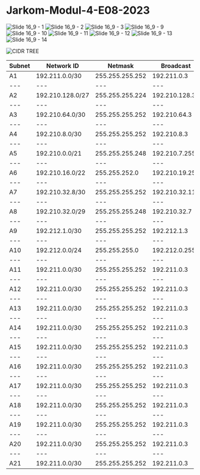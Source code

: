 # Jarkom-Modul-4-E08-2023

![Slide 16_9 - 1](https://github.com/tiostwn/Jarkom-Modul-4-E08-2023/assets/53292102/e3da187f-4193-458f-9ddf-e50a2b8943b7)
![Slide 16_9 - 2](https://github.com/tiostwn/Jarkom-Modul-4-E08-2023/assets/53292102/4e01c192-a1f3-4ea2-9910-d7adc6a84215)
![Slide 16_9 - 3](https://github.com/tiostwn/Jarkom-Modul-4-E08-2023/assets/53292102/9d8ceab3-7c62-4c6b-8c64-bfa9ec01869e)
![Slide 16_9 - 9](https://github.com/tiostwn/Jarkom-Modul-4-E08-2023/assets/53292102/065b1e05-0906-49b3-b934-f231f372e064)
![Slide 16_9 - 10](https://github.com/tiostwn/Jarkom-Modul-4-E08-2023/assets/53292102/533ea34c-e3e1-48ca-9eca-207ed525f8e6)
![Slide 16_9 - 11](https://github.com/tiostwn/Jarkom-Modul-4-E08-2023/assets/53292102/229780f7-fc71-4ff7-95ce-a03d6e8d9abb)
![Slide 16_9 - 12](https://github.com/tiostwn/Jarkom-Modul-4-E08-2023/assets/53292102/ddf26ed5-3733-4629-805f-90ab1b20e09d)
![Slide 16_9 - 13](https://github.com/tiostwn/Jarkom-Modul-4-E08-2023/assets/53292102/7083cc54-0af4-409f-be9b-8dbaea6ebfac)
![Slide 16_9 - 14](https://github.com/tiostwn/Jarkom-Modul-4-E08-2023/assets/53292102/c0aeb31c-2ffa-4647-9ec4-1de073fb0405)

![CIDR TREE](https://github.com/tiostwn/Jarkom-Modul-4-E08-2023/assets/53292102/7b3d0bf9-facc-4259-9b4f-c4033002be22)

Subnet | Network ID | Netmask | Broadcast
--- | --- | --- | --- 
A1 | 192.211.0.0/30 | 255.255.255.252 | 192.211.0.3 
--- | --- | --- | --- 
A2 | 192.210.128.0/27 | 255.255.255.224 | 192.210.128.32 
--- | --- | --- | --- 
A3 | 192.210.64.0/30 | 255.255.255.252 | 192.210.64.3 
--- | --- | --- | --- 
A4 | 192.210.8.0/30 | 255.255.255.252 | 192.210.8.3 
--- | --- | --- | --- 
A5 | 192.210.0.0/21 | 255.255.255.248 | 192.210.7.255 
--- | --- | --- | --- 
A6 | 192.210.16.0/22 | 255.255.252.0 | 192.210.19.255 
--- | --- | --- | --- 
A7 | 192.210.32.8/30 | 255.255.255.252 | 192.210.32.11 
--- | --- | --- | --- 
A8 | 192.210.32.0/29 | 255.255.255.248 | 192.210.32.7 
--- | --- | --- | --- 
A9 | 192.212.1.0/30 | 255.255.255.252 | 192.212.1.3 
--- | --- | --- | --- 
A10 | 192.212.0.0/24 | 255.255.255.0 | 192.212.0.255
--- | --- | --- | --- 
A11 | 192.211.0.0/30 | 255.255.255.252 | 192.211.0.3 
--- | --- | --- | --- 
A12 | 192.211.0.0/30 | 255.255.255.252 | 192.211.0.3 
--- | --- | --- | --- 
A13 | 192.211.0.0/30 | 255.255.255.252 | 192.211.0.3 
--- | --- | --- | --- 
A14 | 192.211.0.0/30 | 255.255.255.252 | 192.211.0.3 
--- | --- | --- | --- 
A15 | 192.211.0.0/30 | 255.255.255.252 | 192.211.0.3 
--- | --- | --- | --- 
A16 | 192.211.0.0/30 | 255.255.255.252 | 192.211.0.3 
--- | --- | --- | --- 
A17 | 192.211.0.0/30 | 255.255.255.252 | 192.211.0.3 
--- | --- | --- | --- 
A18 | 192.211.0.0/30 | 255.255.255.252 | 192.211.0.3 
--- | --- | --- | --- 
A19 | 192.211.0.0/30 | 255.255.255.252 | 192.211.0.3 
--- | --- | --- | --- 
A20 | 192.211.0.0/30 | 255.255.255.252 | 192.211.0.3 
--- | --- | --- | --- 
A21 | 192.211.0.0/30 | 255.255.255.252 | 192.211.0.3 


